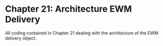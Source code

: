 # Chapter 21: Architecture EWM Delivery
All coding contained in Chapter 21 dealing with the architecture of the EWM delivery object.
